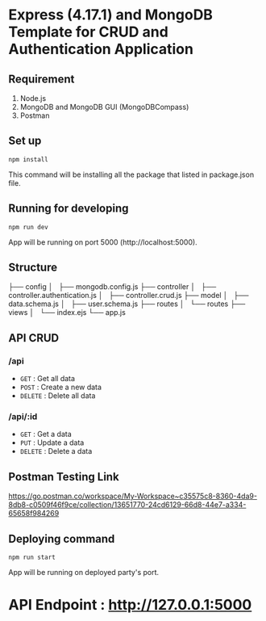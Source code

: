 # Express (4.17.1) and MongoDB Template for CRUD and Authentication Application

## Requirement

1. Node.js
2. MongoDB and MongoDB GUI (MongoDBCompass)
3. Postman

## Set up

`npm install`

This command will be installing all the package that listed in package.json file.

## Running for developing

`npm run dev`

App will be running on port 5000 (http://localhost:5000).

## Structure

├── config
│   ├── mongodb.config.js
├── controller
│   ├── controller.authentication.js
│   ├── controller.crud.js
├── model
│   ├── data.schema.js
│   ├── user.schema.js
├── routes
│   └── routes
├── views
│   └── index.ejs
└── app.js

## API CRUD

### /api

- `GET` : Get all data
- `POST` : Create a new data
- `DELETE` : Delete all data

### /api/:id

- `GET` : Get a data
- `PUT` : Update a data
- `DELETE` : Delete a data

## Postman Testing Link

https://go.postman.co/workspace/My-Workspace~c35575c8-8360-4da9-8db8-c0509f46f9ce/collection/13651770-24cd6129-66d8-44e7-a334-65658f984269

## Deploying command

`npm run start`

App will be running on deployed party's port.

# API Endpoint : http://127.0.0.1:5000
